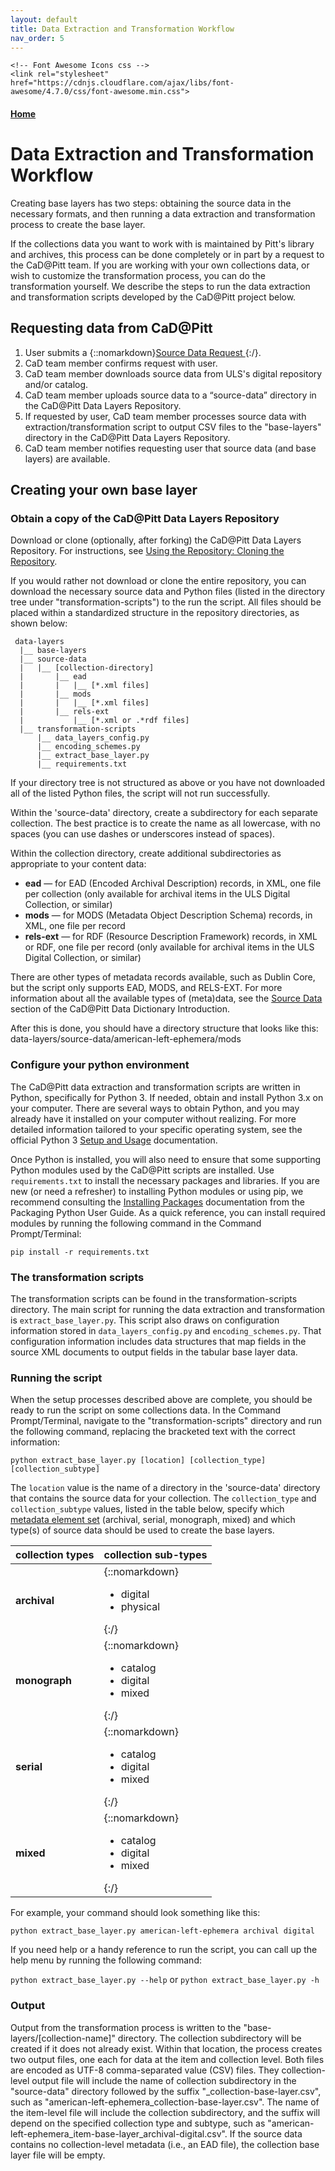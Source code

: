 ```yaml
---
layout: default
title: Data Extraction and Transformation Workflow
nav_order: 5
---
```


<html lang="en">
  <head>
    <meta charset="utf-8">

    <!-- Font Awesome Icons css -->
    <link rel="stylesheet" href="https://cdnjs.cloudflare.com/ajax/libs/font-awesome/4.7.0/css/font-awesome.min.css">

  </head>
</html>

#### [Home](http://cadatpitt.github.io)
# Data Extraction and Transformation Workflow

Creating base layers has two steps: obtaining the source data in the necessary formats, and then running a data extraction and transformation process to create the base layer.

If the collections data you want to work with is maintained by Pitt's library and archives, this process can be done completely or in part by a request to the CaD@Pitt team. If you are working with your own collections data, or wish to customize the transformation process, you can do the transformation yourself. We describe the steps to run the data extraction and transformation scripts developed by the CaD@Pitt project below.

## Requesting data from CaD@Pitt
1. User submits a {::nomarkdown}<a href="https://forms.gle/BgF3vsBHpXCCdNve7" target="_blank">Source Data Request <font size="-1"><i class="fa fa-external-link"></i></font></a>{:/}.
2. CaD team member confirms request with user.
3. CaD team member downloads source data from ULS's digital repository and/or catalog.
4. CaD team member uploads source data to a “source-data” directory in the CaD@Pitt Data Layers Repository.
5. If requested by user, CaD team member processes source data with extraction/transformation script to output CSV files to the "base-layers" directory in the CaD@Pitt Data Layers Repository.
6. CaD team member notifies requesting user that source data (and base layers) are available.

## Creating your own base layer
### **Obtain a copy of the CaD@Pitt Data Layers Repository**
Download or clone (optionally, after forking) the CaD@Pitt Data Layers Repository. For instructions, see [Using the Repository: Cloning the Repository](03-using-the-repository.html#download-or-clone-the-repository).

If you would rather not download or clone the entire repository, you can download the necessary source data and Python files (listed in the directory tree under "transformation-scripts") to the run the script. All files should be placed within a standardized structure in the repository directories, as shown below:

```
 data-layers
  |__ base-layers
  |__ source-data
  |   |__ [collection-directory]
  |       |__ ead
  |       |   |__ [*.xml files]
  |       |__ mods
  |       |   |__ [*.xml files]
  |       |__ rels-ext
  |           |__ [*.xml or .*rdf files]
  |__ transformation-scripts
      |__ data_layers_config.py
      |__ encoding_schemes.py
      |__ extract_base_layer.py
      |__ requirements.txt
```

If your directory tree is not structured as above or you have not downloaded all of the listed Python files, the script will not run successfully.

Within the 'source-data' directory, create a subdirectory for each separate collection. The best practice is to create the name as all lowercase, with no spaces (you can use dashes or underscores instead of spaces).

Within the collection directory, create additional subdirectories as appropriate to your content data:
- **ead** — for EAD (Encoded Archival Description) records, in XML, one file per collection (only available for archival items in the ULS Digital Collection, or similar)
- **mods** — for MODS (Metadata Object Description Schema) records, in XML, one file per record
- **rels-ext** — for RDF (Resource Description Framework) records, in XML or RDF, one file per record (only available for archival items in the ULS Digital Collection, or similar)

There are other types of metadata records available, such as Dublin Core, but the script only supports EAD, MODS, and RELS-EXT. For more information about all the available types of (meta)data, see the [Source Data](data-dictionary/introduction.md#source-data) section of the CaD@Pitt Data Dictionary Introduction.

After this is done, you should have a directory structure that looks like this:
data-layers/source-data/american-left-ephemera/mods

### **Configure your python environment**
The CaD@Pitt data extraction and transformation scripts are written in Python, specifically for Python 3. If needed, obtain and install Python 3.x on your computer. There are several ways to obtain Python, and you may already have it installed on your computer without realizing. For more detailed information tailored to your specific operating system, see the official Python 3 [Setup and Usage](https://docs.python.org/3/using/index.html) documentation.

Once Python is installed, you will also need to ensure that some supporting Python modules used by the CaD@Pitt scripts are installed. Use `requirements.txt` to install the necessary packages and libraries. If you are new (or need a refresher) to installing Python modules or using pip, we recommend consulting the [Installing Packages](https://packaging.python.org/tutorials/installing-packages/) documentation from the Packaging Python User Guide. As a quick reference, you can install required modules by running the following command in the Command Prompt/Terminal:

`pip install -r requirements.txt`

### **The transformation scripts**
The transformation scripts can be found in the transformation-scripts directory. The main script for running the data extraction and transformation is `extract_base_layer.py`. This script also draws on configuration information stored in `data_layers_config.py` and `encoding_schemes.py`. That configuration information includes data structures that map fields in the source XML documents to output fields in the tabular base layer data.

### **Running the script**
When the setup processes described above are complete, you should be ready to run the script on some collections data. In the Command Prompt/Terminal, navigate to the "transformation-scripts" directory and run the following command, replacing the bracketed text with the correct information:

`python extract_base_layer.py [location] [collection_type] [collection_subtype]`

The `location` value is the name of a directory in the 'source-data' directory that contains the source data for your collection. The `collection_type` and `collection_subtype` values, listed in the table below, specify which [metadata element set](data-dictionary/introduction.md#metadata-element-sets) (archival, serial, monograph, mixed) and which type(s) of source data should be used to create the base layers.

|collection types|collection sub-types|
|---|---|
|**archival**|{::nomarkdown}<ul><li>digital</li><li>physical</li></ul>{:/}|
|**monograph**|{::nomarkdown}<ul><li>catalog</li><li>digital</li><li>mixed</li></ul>{:/}|
|**serial**|{::nomarkdown}<ul><li>catalog</li><li>digital</li><li>mixed</li></ul>{:/}|
|**mixed**|{::nomarkdown}<ul><li>catalog</li><li>digital</li><li>mixed</li></ul>{:/}|

For example, your command should look something like this:

`python extract_base_layer.py american-left-ephemera archival digital`

If you need help or a handy reference to run the script, you can call up the help menu by running the following command:

`python extract_base_layer.py --help` or `python extract_base_layer.py -h`

### **Output**
Output from the transformation process is written to the "base-layers/[collection-name]" directory. The collection subdirectory will be created if it does not already exist. Within that location, the process creates two output files, one each for data at the item and collection level. Both files are encoded as UTF-8 comma-separated value (CSV) files. They collection-level output file will include the name of collection subdirectory in the "source-data" directory followed by the suffix "_collection-base-layer.csv", such as "american-left-ephemera_collection-base-layer.csv". The name of the item-level file will include the collection subdirectory, and the suffix will depend on the specified collection type and subtype, such as "american-left-ephemera_item-base-layer_archival-digital.csv". If the source data contains no collection-level metadata (i.e., an EAD file), the collection base layer file will be empty. <!--This information can be added manually.-->

